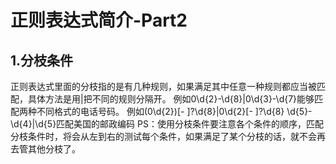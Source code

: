 # 正则表达式简介-Part2

## 1.分枝条件
正则表达式里面的分枝指的是有几种规则，如果满足其中任意一种规则都应当被匹配，具体方法是用|把不同的规则分隔开。
例如0\d{2}-\d{8}|0\d{3}-\d{7}能够匹配两种不同格式的电话号码。
例如\(0\d{2}\)[- ]?\d{8}|0\d{2}[- ]?\d{8}
\d{5}-\d{4}|\d{5}匹配美国的邮政编码
PS：使用分枝条件要注意各个条件的顺序，匹配分枝条件时，将会从左到右的测试每个条件，如果满足了某个分枝的话，就不会再去管其他分枝了。
